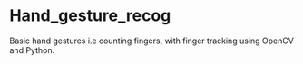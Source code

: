 
# Hand_gesture_recog

Basic hand gestures i.e counting fingers, with finger tracking using OpenCV and Python.
